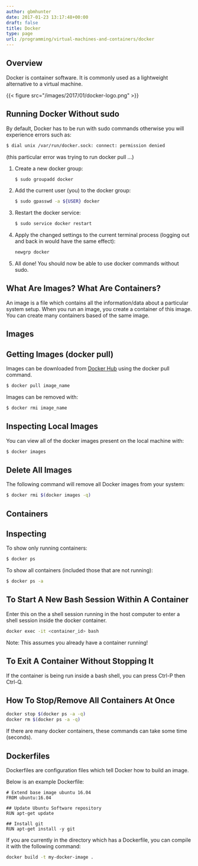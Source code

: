 ```yaml
---
author: gbmhunter
date: 2017-01-23 13:17:48+00:00
draft: false
title: Docker
type: page
url: /programming/virtual-machines-and-containers/docker
---
```


## Overview

Docker is container software. It is commonly used as a lightweight alternative to a virtual machine.

{{< figure src="/images/2017/01/docker-logo.png"   >}}

## Running Docker Without sudo

By default, Docker has to be run with sudo commands otherwise you will experience errors such as:

```sh    
$ dial unix /var/run/docker.sock: connect: permission denied
```

(this particular error was trying to run docker pull ...)

1. Create a new docker group:  

    ```sh
    $ sudo groupadd docker 
    ```

2. Add the current user (you) to the docker group:  

    ```sh    
    $ sudo gpasswd -a ${USER} docker
    ```

3. Restart the docker service:  

    ```sh    
    $ sudo service docker restart
    ```

4. Apply the changed settings to the current terminal process (logging out and back in would have the same effect):  

    ```sh
    newgrp docker
    ```

5. All done! You should now be able to use docker commands without sudo.

## What Are Images? What Are Containers?

An image is a file which contains all the information/data about a particular system setup. When you run an image, you create a container of this image. You can create many containers based of the same image.

## Images

## Getting Images (docker pull)

Images can be downloaded from [Docker Hub](https://hub.docker.com/) using the docker pull command.

```sh    
$ docker pull image_name
```

Images can be removed with:

```sh    
$ docker rmi image_name
```

## Inspecting Local Images

You can view all of the docker images present on the local machine with:

```sh    
$ docker images
```

## Delete All Images

The following command will remove all Docker images from your system:

```sh
$ docker rmi $(docker images -q)
```

## Containers

## Inspecting

To show only running containers:

```sh    
$ docker ps
```

To show all containers (included those that are not running):

```sh    
$ docker ps -a
```

## To Start A New Bash Session Within A Container

Enter this on the a shell session running in the host computer to enter a shell session inside the docker container.

```sh    
docker exec -it <container_id> bash
```

Note: This assumes you already have a container running!

## To Exit A Container Without Stopping It

If the container is being run inside a bash shell, you can press Ctrl-P then Ctrl-Q.

## How To Stop/Remove All Containers At Once

```sh    
docker stop $(docker ps -a -q)
docker rm $(docker ps -a -q)
```

If there are many docker containers, these commands can take some time (seconds).

## Dockerfiles

Dockerfiles are configuration files which tell Docker how to build an image.

Below is an example Dockerfile:

```    
# Extend base image ubuntu 16.04
FROM ubuntu:16.04

## Update Ubuntu Software repository
RUN apt-get update

## Install git
RUN apt-get install -y git
```

If you are currently in the directory which has a Dockerfile, you can compile it with the following command:

```sh    
docker build -t my-docker-image .
```